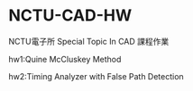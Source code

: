 # NCTU-CAD-HW
NCTU電子所 Special Topic In CAD 課程作業

hw1:Quine McCluskey Method

hw2:Timing Analyzer with False Path Detection
